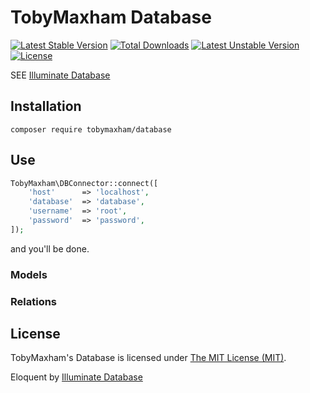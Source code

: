 
# TobyMaxham Database
[![Latest Stable Version](https://poser.pugx.org/TobyMaxham/database/v/stable.svg)](https://packagist.org/packages/TobyMaxham/database)
[![Total Downloads](https://poser.pugx.org/TobyMaxham/database/downloads.svg)](https://packagist.org/packages/TobyMaxham/database)
[![Latest Unstable Version](https://poser.pugx.org/TobyMaxham/database/v/unstable.svg)](https://packagist.org/packages/TobyMaxham/database)
[![License](https://poser.pugx.org/TobyMaxham/database/license.svg)](https://packagist.org/packages/TobyMaxham/database)

SEE [Illuminate Database](https://github.com/illuminate/database)


## Installation 

```
composer require tobymaxham/database
```


## Use

```php
TobyMaxham\DBConnector::connect([
	'host'      => 'localhost',
	'database'  => 'database',
	'username'  => 'root',
	'password'  => 'password',
]);
```
and you'll be done.


### Models


### Relations


## License

TobyMaxham's Database is licensed under [The MIT License (MIT)](LICENSE).

Eloquent by [Illuminate Database](https://github.com/illuminate/database)
